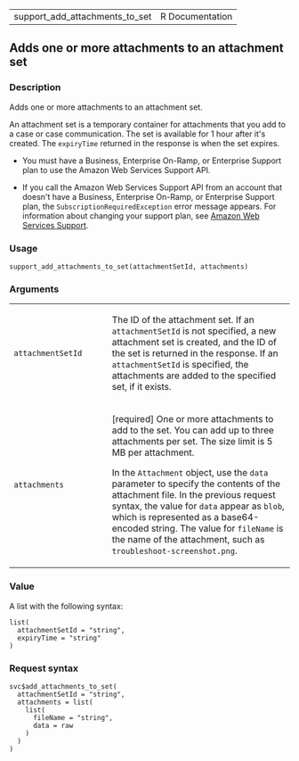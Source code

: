 <table style="width: 100%;">
<tbody>
<tr class="odd">
<td>support_add_attachments_to_set</td>
<td style="text-align: right;">R Documentation</td>
</tr>
</tbody>
</table>

## Adds one or more attachments to an attachment set

### Description

Adds one or more attachments to an attachment set.

An attachment set is a temporary container for attachments that you add
to a case or case communication. The set is available for 1 hour after
it's created. The `expiryTime` returned in the response is when the set
expires.

-   You must have a Business, Enterprise On-Ramp, or Enterprise Support
    plan to use the Amazon Web Services Support API.

-   If you call the Amazon Web Services Support API from an account that
    doesn't have a Business, Enterprise On-Ramp, or Enterprise Support
    plan, the `SubscriptionRequiredException` error message appears. For
    information about changing your support plan, see [Amazon Web
    Services Support](https://aws.amazon.com/premiumsupport/).

### Usage

    support_add_attachments_to_set(attachmentSetId, attachments)

### Arguments

<table>
<colgroup>
<col style="width: 35%" />
<col style="width: 65%" />
</colgroup>
<tbody>
<tr class="odd">
<td><code
id="support_add_attachments_to_set_:_attachmentSetId">attachmentSetId</code></td>
<td><p>The ID of the attachment set. If an <code>attachmentSetId</code>
is not specified, a new attachment set is created, and the ID of the set
is returned in the response. If an <code>attachmentSetId</code> is
specified, the attachments are added to the specified set, if it
exists.</p></td>
</tr>
<tr class="even">
<td><code
id="support_add_attachments_to_set_:_attachments">attachments</code></td>
<td><p>[required] One or more attachments to add to the set. You can add
up to three attachments per set. The size limit is 5 MB per
attachment.</p>
<p>In the <code>Attachment</code> object, use the <code>data</code>
parameter to specify the contents of the attachment file. In the
previous request syntax, the value for <code>data</code> appear as
<code>blob</code>, which is represented as a base64-encoded string. The
value for <code>fileName</code> is the name of the attachment, such as
<code>troubleshoot-screenshot.png</code>.</p></td>
</tr>
</tbody>
</table>

### Value

A list with the following syntax:

    list(
      attachmentSetId = "string",
      expiryTime = "string"
    )

### Request syntax

    svc$add_attachments_to_set(
      attachmentSetId = "string",
      attachments = list(
        list(
          fileName = "string",
          data = raw
        )
      )
    )

